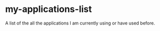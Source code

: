 # my-applications-list
A list of the all the applications I am currently using or have used before.
